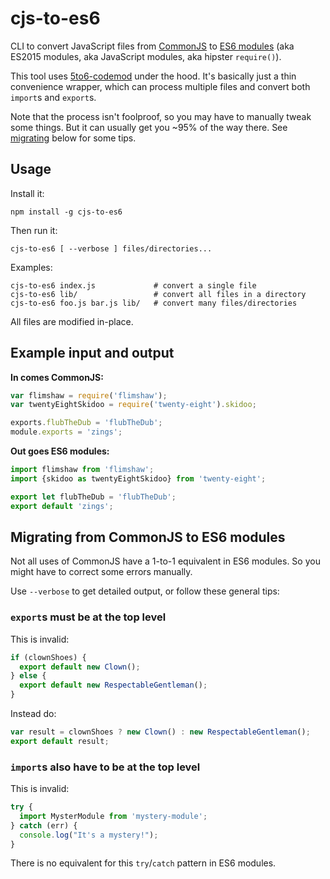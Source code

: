 cjs-to-es6
======

CLI to convert JavaScript files from [CommonJS](http://www.commonjs.org/) to [ES6 modules](http://exploringjs.com/es6/ch_modules.html) (aka ES2015 modules, aka JavaScript modules, aka hipster `require()`). 

This tool uses [5to6-codemod](https://github.com/5to6/5to6-codemod) under the hood. It's basically just a thin convenience wrapper, which can process multiple files and convert both `import`s and `export`s.

Note that the process isn't foolproof, so you may have to manually tweak some things. But it can usually get you ~95% of the way there. See [migrating](#migrating-from-commonjs-to-es6-modules) below for some tips.

Usage
---

Install it:

```
npm install -g cjs-to-es6
```

Then run it:

```
cjs-to-es6 [ --verbose ] files/directories...
```

Examples:

```
cjs-to-es6 index.js             # convert a single file
cjs-to-es6 lib/                 # convert all files in a directory
cjs-to-es6 foo.js bar.js lib/   # convert many files/directories
```

All files are modified in-place.

Example input and output
--------

**In comes CommonJS:**

```js
var flimshaw = require('flimshaw');
var twentyEightSkidoo = require('twenty-eight').skidoo;

exports.flubTheDub = 'flubTheDub';
module.exports = 'zings';
```

**Out goes ES6 modules:**

```js
import flimshaw from 'flimshaw';
import {skidoo as twentyEightSkidoo} from 'twenty-eight';

export let flubTheDub = 'flubTheDub';
export default 'zings';
```

Migrating from CommonJS to ES6 modules
--------

Not all uses of CommonJS have a 1-to-1 equivalent in ES6 modules.
So you might have to correct some errors manually.

Use `--verbose` to get detailed output, or follow these general tips:

### `export`s must be at the top level

This is invalid:

```js
if (clownShoes) {
  export default new Clown();
} else {
  export default new RespectableGentleman();
}
```

Instead do:

```js
var result = clownShoes ? new Clown() : new RespectableGentleman();
export default result;
```

### `import`s also have to be at the top level

This is invalid:

```js
try {
  import MysterModule from 'mystery-module';
} catch (err) {
  console.log("It's a mystery!");
}
```

There is no equivalent for this `try`/`catch` pattern in ES6 modules.
